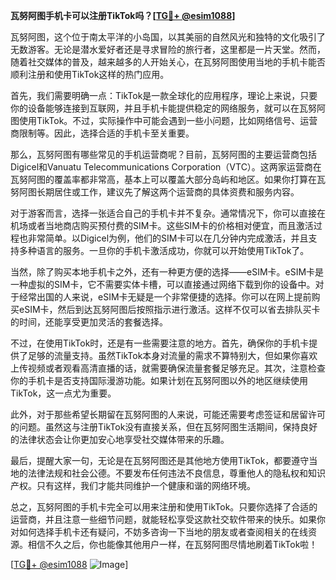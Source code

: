 **瓦努阿图手机卡可以注册TikTok吗？[[TG💪+ @esim1088](https://t.me/s/esim1088)]**

瓦努阿图，这个位于南太平洋的小岛国，以其美丽的自然风光和独特的文化吸引了无数游客。无论是潜水爱好者还是寻求冒险的旅行者，这里都是一片天堂。然而，随着社交媒体的普及，越来越多的人开始关心，在瓦努阿图使用当地的手机卡能否顺利注册和使用TikTok这样的热门应用。

首先，我们需要明确一点：TikTok是一款全球化的应用程序，理论上来说，只要你的设备能够连接到互联网，并且手机卡能提供稳定的网络服务，就可以在瓦努阿图使用TikTok。不过，实际操作中可能会遇到一些小问题，比如网络信号、运营商限制等。因此，选择合适的手机卡至关重要。

那么，瓦努阿图有哪些常见的手机运营商呢？目前，瓦努阿图的主要运营商包括Digicel和Vanuatu Telecommunications Corporation（VTC）。这两家运营商在瓦努阿图的覆盖率都非常高，基本上可以覆盖大部分岛屿和地区。如果你打算在瓦努阿图长期居住或工作，建议先了解这两个运营商的具体资费和服务内容。

对于游客而言，选择一张适合自己的手机卡并不复杂。通常情况下，你可以直接在机场或者当地商店购买预付费的SIM卡。这些SIM卡的价格相对便宜，而且激活过程也非常简单。以Digicel为例，他们的SIM卡可以在几分钟内完成激活，并且支持多种语言的服务。一旦你的手机卡激活成功，你就可以开始使用TikTok了。

当然，除了购买本地手机卡之外，还有一种更方便的选择——eSIM卡。eSIM卡是一种虚拟的SIM卡，它不需要实体卡槽，可以直接通过网络下载到你的设备中。对于经常出国的人来说，eSIM卡无疑是一个非常便捷的选择。你可以在网上提前购买eSIM卡，然后到达瓦努阿图后按照指示进行激活。这样不仅可以省去排队买卡的时间，还能享受更加灵活的套餐选择。

不过，在使用TikTok时，还是有一些需要注意的地方。首先，确保你的手机卡提供了足够的流量支持。虽然TikTok本身对流量的需求不算特别大，但如果你喜欢上传视频或者观看高清直播的话，就需要确保流量套餐足够充足。其次，注意检查你的手机卡是否支持国际漫游功能。如果计划在瓦努阿图以外的地区继续使用TikTok，这一点尤为重要。

此外，对于那些希望长期留在瓦努阿图的人来说，可能还需要考虑签证和居留许可的问题。虽然这与注册TikTok没有直接关系，但在瓦努阿图生活期间，保持良好的法律状态会让你更加安心地享受社交媒体带来的乐趣。

最后，提醒大家一句，无论是在瓦努阿图还是其他地方使用TikTok，都要遵守当地的法律法规和社会公德。不要发布任何违法不良信息，尊重他人的隐私权和知识产权。只有这样，我们才能共同维护一个健康和谐的网络环境。

总之，瓦努阿图的手机卡完全可以用来注册和使用TikTok。只要你选择了合适的运营商，并且注意一些细节问题，就能轻松享受这款社交软件带来的快乐。如果你对如何选择手机卡还有疑问，不妨多咨询一下当地的朋友或者查阅相关的在线资源。相信不久之后，你也能像其他用户一样，在瓦努阿图尽情地刷着TikTok啦！

[[TG💪+ @esim1088](https://t.me/s/esim1088) ![Image](https://i.postimg.cc/4NQfJmqS/Snipaste-2025-05-13-00-14-12.png)]